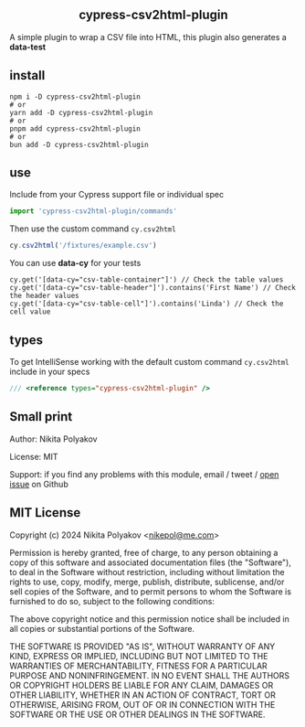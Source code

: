 <h2 align=center> cypress-csv2html-plugin </h2>
<p align="center">

A simple plugin to wrap a CSV file into HTML, this plugin also generates a **data-test**

## install

```
npm i -D cypress-csv2html-plugin
# or
yarn add -D cypress-csv2html-plugin
# or
pnpm add cypress-csv2html-plugin
# or
bun add -D cypress-csv2html-plugin
```

## use
Include from your Cypress support file or individual spec

```js
import 'cypress-csv2html-plugin/commands'
```

Then use the custom command `cy.csv2html`

```js
cy.csv2html('/fixtures/example.csv')
```
You can use **data-cy** for your tests
```
cy.get('[data-cy="csv-table-container"]') // Check the table values
cy.get('[data-cy="csv-table-header"]').contains('First Name') // Check the header values
cy.get('[data-cy="csv-table-cell"]').contains('Linda') // Check the cell value
```

## types

To get IntelliSense working with the default custom command `cy.csv2html` include in your specs

```js
/// <reference types="cypress-csv2html-plugin" />
```

## Small print

Author: Nikita Polyakov

License: MIT

Support: if you find any problems with this module, email / tweet /
[open issue](https://github.com/nikepol/cypress-csv2html-plugin) on Github

## MIT License

Copyright (c) 2024 Nikita Polyakov &lt;nikepol@me.com&gt;

Permission is hereby granted, free of charge, to any person
obtaining a copy of this software and associated documentation
files (the "Software"), to deal in the Software without
restriction, including without limitation the rights to use,
copy, modify, merge, publish, distribute, sublicense, and/or sell
copies of the Software, and to permit persons to whom the
Software is furnished to do so, subject to the following
conditions:

The above copyright notice and this permission notice shall be
included in all copies or substantial portions of the Software.

THE SOFTWARE IS PROVIDED "AS IS", WITHOUT WARRANTY OF ANY KIND,
EXPRESS OR IMPLIED, INCLUDING BUT NOT LIMITED TO THE WARRANTIES
OF MERCHANTABILITY, FITNESS FOR A PARTICULAR PURPOSE AND
NONINFRINGEMENT. IN NO EVENT SHALL THE AUTHORS OR COPYRIGHT
HOLDERS BE LIABLE FOR ANY CLAIM, DAMAGES OR OTHER LIABILITY,
WHETHER IN AN ACTION OF CONTRACT, TORT OR OTHERWISE, ARISING
FROM, OUT OF OR IN CONNECTION WITH THE SOFTWARE OR THE USE OR
OTHER DEALINGS IN THE SOFTWARE.
